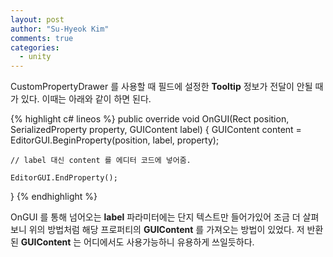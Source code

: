 ```yaml
---
layout: post
author: "Su-Hyeok Kim"
comments: true
categories:
  - unity
---
```


CustomPropertyDrawer 를 사용할 때 필드에 설정한 __Tooltip__ 정보가 전달이 안될 때가 있다. 이때는 아래와 같이 하면 된다.

{% highlight c# lineos %}
public override void OnGUI(Rect position, SerializedProperty property, GUIContent label)
{
    GUIContent content = EditorGUI.BeginProperty(position, label, property);

    // label 대신 content 를 에디터 코드에 넣어줌.

    EditorGUI.EndProperty();
}
{% endhighlight %}

OnGUI 를 통해 넘어오는 __label__ 파라미터에는 단지 텍스트만 들어가있어 조금 더 살펴보니 위의 방법처럼 해당 프로퍼티의 __GUIContent__ 를 가져오는 방법이 있었다. 저 반환된 __GUIContent__ 는 어디에서도 사용가능하니 유용하게 쓰일듯하다.
